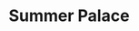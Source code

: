 ---
title: Summer Palace
tags: john
image: /files/Beijing_Summer_Palace/Beijing_Summer_Palace_2000.jpg
imageBase: Beijing_Summer_Palace
alt: Looking at the Tower of Buddhist Incense through the trees at the Summer Palace in Beijing. 
width: 1500
height: 2000
imageDate: November 2007
location: Beijing, China
camera: Canon PowerShot SD550
metaDescription: Looking at the Tower of Buddhist Incense through the trees at the Summer Palace in Beijing. 
---